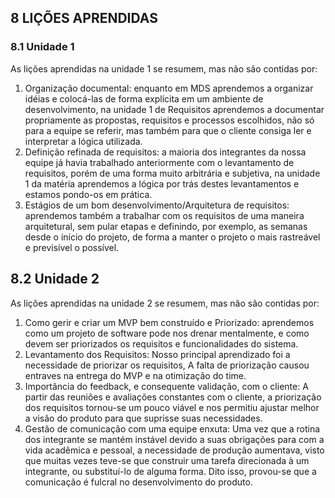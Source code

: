 ## 8 LIÇÕES APRENDIDAS

### 8.1 Unidade 1

As lições aprendidas na unidade 1 se resumem, mas não são contidas por:

1.  Organização documental: enquanto em MDS aprendemos a organizar idéias e colocá-las de forma explícita em um ambiente de desenvolvimento, na unidade 1 de Requisitos aprendemos a documentar propriamente as propostas, requisitos e processos escolhidos, não só para a equipe se referir, mas também para que o cliente consiga ler e interpretar a lógica utilizada.
2.  Definição refinada de requisitos: a maioria dos integrantes da nossa equipe já havia trabalhado anteriormente com o levantamento de requisitos, porém de uma forma muito arbitrária e subjetiva, na unidade 1 da matéria aprendemos a lógica por trás destes levantamentos e estamos pondo-os em prática.
3.  Estágios de um bom desenvolvimento/Arquitetura de requisitos: aprendemos também a trabalhar com os requisitos de uma maneira arquitetural, sem pular etapas e definindo, por exemplo, as semanas desde o início do projeto, de forma a manter o projeto o mais rastreável e previsível o possível.

## 8.2 Unidade 2

As lições aprendidas na unidade 2 se resumem, mas não são contidas por:

1.  Como gerir e criar um MVP bem construído e Priorizado: aprendemos como um projeto de software pode nos drenar mentalmente, e como devem ser priorizados os requisitos e funcionalidades do sistema.
2.  Levantamento dos Requisitos: Nosso principal aprendizado foi a necessidade de priorizar os requisitos, A falta de priorização causou entraves na entrega do MVP e na otimização do time.
3.  Importância do feedback, e consequente validação, com o cliente: A partir das reuniões e avaliações constantes com o cliente, a priorização dos requisitos tornou-se um pouco viável e nos permitiu ajustar melhor a visão do produto para que suprisse suas necessidades.
4.  Gestão de comunicação com uma equipe enxuta: Uma vez que a rotina dos integrante se mantém instável devido a suas obrigações para com a vida acadêmica e pessoal, a necessidade de produção aumentava, visto que muitas vezes teve-se que construir uma tarefa direcionada à um integrante, ou substituí-lo de alguma forma. Dito isso, provou-se que a comunicação é fulcral no desenvolvimento do produto.
